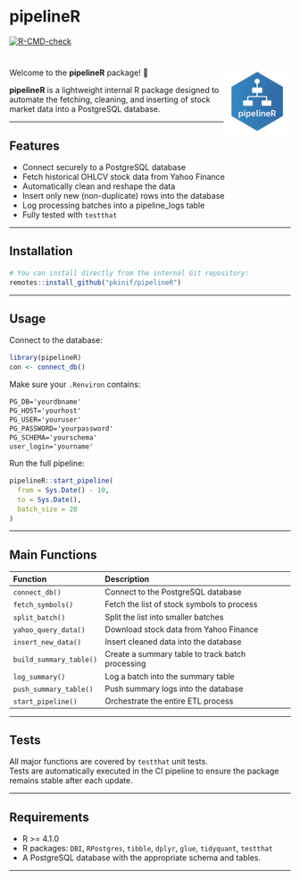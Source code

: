 pipelineR
================

<!-- badges: start -->

[![R-CMD-check](https://github.com/pkinif/pipelineR/actions/workflows/R-CMD-check.yaml/badge.svg)](https://github.com/pkinif/pipelineR/actions/workflows/R-CMD-check.yaml)
<!-- badges: end -->

# <img src="man/figures/logo.png" align="right" height="120" />

Welcome to the **pipelineR** package! 🚀

**pipelineR** is a lightweight internal R package designed to automate
the fetching, cleaning, and inserting of stock market data into a
PostgreSQL database.

------------------------------------------------------------------------

## Features

- Connect securely to a PostgreSQL database
- Fetch historical OHLCV stock data from Yahoo Finance
- Automatically clean and reshape the data
- Insert only new (non-duplicate) rows into the database
- Log processing batches into a pipeline_logs table
- Fully tested with `testthat`

------------------------------------------------------------------------

## Installation

``` r
# You can install directly from the internal Git repository:
remotes::install_github("pkinif/pipelineR")
```

------------------------------------------------------------------------

## Usage

Connect to the database:

``` r
library(pipelineR)
con <- connect_db()
```

Make sure your `.Renviron` contains:

    PG_DB='yourdbname'
    PG_HOST='yourhost'
    PG_USER='youruser'
    PG_PASSWORD='yourpassword'
    PG_SCHEMA='yourschema'
    user_login='yourname'

Run the full pipeline:

``` r
pipelineR::start_pipeline(
  from = Sys.Date() - 10,
  to = Sys.Date(),
  batch_size = 20
)
```

------------------------------------------------------------------------

## Main Functions

| Function                | Description                                      |
|:------------------------|:-------------------------------------------------|
| `connect_db()`          | Connect to the PostgreSQL database               |
| `fetch_symbols()`       | Fetch the list of stock symbols to process       |
| `split_batch()`         | Split the list into smaller batches              |
| `yahoo_query_data()`    | Download stock data from Yahoo Finance           |
| `insert_new_data()`     | Insert cleaned data into the database            |
| `build_summary_table()` | Create a summary table to track batch processing |
| `log_summary()`         | Log a batch into the summary table               |
| `push_summary_table()`  | Push summary logs into the database              |
| `start_pipeline()`      | Orchestrate the entire ETL process               |

------------------------------------------------------------------------

## Tests

All major functions are covered by `testthat` unit tests.  
Tests are automatically executed in the CI pipeline to ensure the
package remains stable after each update.

------------------------------------------------------------------------

## Requirements

- R \>= 4.1.0
- R packages: `DBI`, `RPostgres`, `tibble`, `dplyr`, `glue`,
  `tidyquant`, `testthat`
- A PostgreSQL database with the appropriate schema and tables.

------------------------------------------------------------------------
